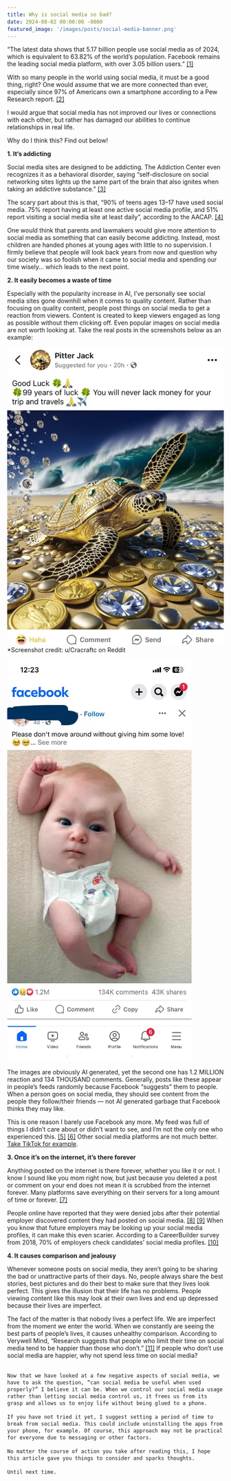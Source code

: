 ```yaml
---
title: Why is social media so bad?
date: 2024-08-02 00:00:00 -0800
featured_image: '/images/posts/social-media-banner.png'
---
```


“The latest data shows that 5.17 billion people use social media as of 2024, which is equivalent to 63.82% of the world’s population. Facebook remains the leading social media platform, with over 3.05 billion users.” [[1]](https://www.demandsage.com/social-media-users)

With so many people in the world using social media, it must be a good thing, right? One would assume that we are more connected than ever, especially since 97% of Americans own a smartphone according to a Pew Research report. [[2]](https://www.pewresearch.org/internet/fact-sheet/mobile)

I would argue that social media has not improved our lives or connections with each other, but rather has damaged our abilities to continue relationships in real life.

Why do I think this? Find out below!

**1. It‘s addicting**

Social media sites are designed to be addicting. The Addiction Center even recognizes it as a behavioral disorder, saying “self-disclosure on social networking sites lights up the same part of the brain that also ignites when taking an addictive substance.” [[3]](https://www.addictioncenter.com/behavioral-addictions/social-media-addiction)

The scary part about this is that, “90% of teens ages 13–17 have used social media. 75% report having at least one active social media profile, and 51% report visiting a social media site at least daily”, according to the AACAP. [[4]](https://www.aacap.org/AACAP/Families_and_Youth/Facts_for_Families/FFF-Guide/Social-Media-and-Teens-100.aspx#:~:text=Surveys%20show%20that%20ninety%20percent%20of%20teens,at%20least%20one%20active%20social%20media%20profile)

One would think that parents and lawmakers would give more attention to social media as something that can easily become addicting. Instead, most children are handed phones at young ages with little to no supervision. I firmly believe that people will look back years from now and question why our society was so foolish when it came to social media and spending our time wisely… which leads to the next point.

**2. It easily becomes a waste of time**

Especially with the popularity increase in AI, I’ve personally see social media sites gone downhill when it comes to quality content. Rather than focusing on quality content, people post things on social media to get a reaction from viewers. Content is created to keep viewers engaged as long as possible without them clicking off. Even popular images on social media are not worth looking at. Take the real posts in the screenshots below as an example:

![AI Generated Turtle Image](/images/posts/social-media-bad1.webp)
*Screenshot credit: u/Cracraftc on Reddit

![AI Generated Baby Image](/images/posts/social-media-bad2.webp)

The images are obviously AI generated, yet the second one has 1.2 MILLION reaction and 134 THOUSAND comments. Generally, posts like these appear in people’s feeds randomly because Facebook “suggests” them to people. When a person goes on social media, they should see content from the people they follow/their friends — not AI generated garbage that Facebook thinks they may like.

This is one reason I barely use Facebook any more. My feed was full of things I didn’t care about or didn’t want to see, and I’m not the only one who experienced this. [[5]](https://www.reddit.com/r/facebook/comments/ybh0ux/facebook_feed_becoming_unusable/) [[6]](https://medium.com/adventures-in-consumer-technology/is-your-facebook-feed-full-of-ai-generated-junk-too-a2d8c40325cb) Other social media platforms are not much better. [Take TikTok for example](https://www.youtube.com/watch?v=dA22SUEApYY).

**3. Once it’s on the internet, it’s there forever**

Anything posted on the internet is there forever, whether you like it or not. I know I sound like you mom right now, but just because you deleted a post or comment on your end does not mean it is scrubbed from the internet forever. Many platforms save everything on their servers for a long amount of time or forever. [[7]](https://startupsmagazine.co.uk/article-nothing-gets-deleted-internet)

People online have reported that they were denied jobs after their potential employer discovered content they had posted on social media. [[8]](https://www.reddit.com/r/recruitinghell/comments/12defeb/we_regret_to_turn_you_down_because_of_your_social/) [[9]](https://www.reddit.com/r/antiwork/comments/129rca4/is_it_normal_to_not_get_hired_due_to_not_having_a/) When you know that future employers may be looking up your social media profiles, it can make this even scarier. According to a CareerBuilder survey from 2018, 70% of employers check candidates’ social media profiles. [[10]](https://www.securitymagazine.com/articles/89441-percent-of-employers-check-candidates-social-media-profiles)

**4. It causes comparison and jealousy**

Whenever someone posts on social media, they aren’t going to be sharing the bad or unattractive parts of their days. No, people always share the best stories, best pictures and do their best to make sure that they lives look perfect. This gives the illusion that their life has no problems. People viewing content like this may look at their own lives and end up depressed because their lives are imperfect.

The fact of the matter is that nobody lives a perfect life. We are imperfect from the moment we enter the world. When we constantly are seeing the best parts of people’s lives, it causes unhealthy comparison. According to Verywell Mind, “Research suggests that people who limit their time on social media tend to be happier than those who don’t.” [[11]](https://www.verywellmind.com/social-media-and-depression-5085354) If people who don’t use social media are happier, why not spend less time on social media?

~~~~~~~~~~~~~~~~~~~~

Now that we have looked at a few negative aspects of social media, we have to ask the question, “can social media be useful when used properly?” I believe it can be. When we control our social media usage rather than letting social media control us, it frees us from its grasp and allows us to enjoy life without being glued to a phone.

If you have not tried it yet, I suggest setting a period of time to break from social media. This could include uninstalling the apps from your phone, for example. Of course, this approach may not be practical for everyone due to messaging or other factors.

No matter the course of action you take after reading this, I hope this article gave you things to consider and sparks thoughts.

Until next time.